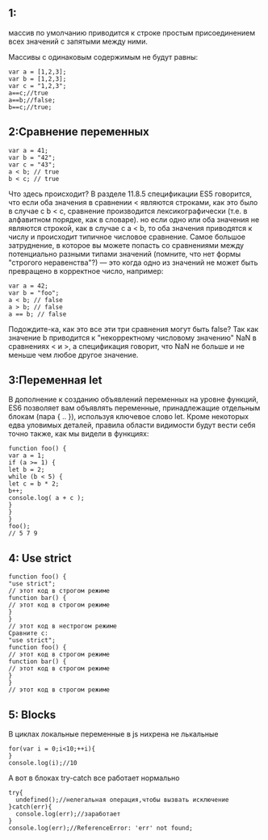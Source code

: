 ## 1:

массив по умолчанию приводится к строке простым присоединением всех значений с запятыми между ними.

Массивы с одинаковым содержимым не будут равны:

```
var a = [1,2,3];
var b = [1,2,3];
var c = "1,2,3";
a==c;//true
a==b;//false;
b==c;//true;
```
## 2:Сравнение переменных

```
var a = 41;
var b = "42";
var c = "43";
a < b; // true
b < c; // true

```


Что здесь происходит? В разделе 11.8.5 спецификации ES5 говорится, что если оба значения
в сравнении < являются строками, как это было в случае с b < c, сравнение производится
лексикографически (т.е. в алфавитном порядке, как в словаре). но если одно или оба значения
не являются строкой, как в случае с a < b, то оба значения приводятся к числу и происходит
типичное числовое сравнение.
Самое большое затруднение, в которое вы можете попасть со сравнениями между
потенциально разными типами значений (помните, что нет формы "строгого неравенства"?)
— это когда одно из значений не может быть превращено в корректное число, например:

```
var a = 42;
var b = "foo";
a < b; // false
a > b; // false
a == b; // false

```
Подождите-ка, как это все эти три сравнения могут быть false? Так как значение b
приводится к "некорректному числовому значению" NaN в сравнениях < и >, а спецификация
говорит, что NaN не больше и не меньше чем любое другое значение.

## 3:Переменная let

В дополнение к созданию объявлений переменных на уровне функций, ES6 позволяет вам
объявлять переменные, принадлежащие отдельным блокам (пара { .. }), используя
ключевое слово let. Кроме некоторых едва уловимых деталей, правила области видимости
будут вести себя точно также, как мы видели в функциях:

```
function foo() {
var a = 1;
if (a >= 1) {
let b = 2;
while (b < 5) {
let c = b * 2;
b++;
console.log( a + c );
}
}
}
foo();
// 5 7 9

```

## 4: Use strict
```
function foo() {
"use strict";
// этот код в строгом режиме
function bar() {
// этот код в строгом режиме
}
}
// этот код в нестрогом режиме
Сравните с:
"use strict";
function foo() {
// этот код в строгом режиме
function bar() {
// этот код в строгом режиме
}
}
// этот код в строгом режиме

```
## 5: Blocks

В циклах локальные переменные в js нихрена не лькальные
```
for(var i = 0;i<10;++i){
}
console.log(i);//10

```
А вот в блоках try-catch все работает нормально

```
try{
  undefined();//нелегальная операция,чтобы вызвать исключение
}catch(err){
  console.log(err);//заработает
}
console.log(err);//ReferenceError: 'err' not found;
```
